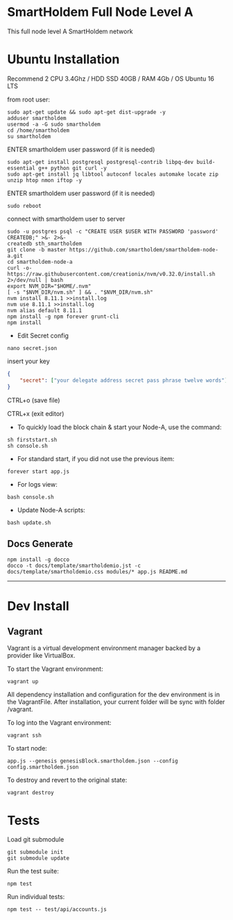 # SmartHoldem Full Node Level A

This full node level A SmartHoldem network

# Ubuntu Installation

Recommend 2 CPU 3.4Ghz / HDD SSD 40GB / RAM 4Gb / OS Ubuntu 16 LTS


from root user:

```shell
sudo apt-get update && sudo apt-get dist-upgrade -y
adduser smartholdem
usermod -a -G sudo smartholdem
cd /home/smartholdem
su smartholdem
```

ENTER smartholdem user password (if it is needed)

```shell
sudo apt-get install postgresql postgresql-contrib libpq-dev build-essential g++ python git curl -y
sudo apt-get install jq libtool autoconf locales automake locate zip unzip htop nmon iftop -y
```

ENTER smartholdem user password (if it is needed)

```shell
sudo reboot
```

connect with smartholdem user to server

```shell
sudo -u postgres psql -c "CREATE USER $USER WITH PASSWORD 'password' CREATEDB;" >&- 2>&-
createdb sth_smartholdem
git clone -b master https://github.com/smartholdem/smartholdem-node-a.git
cd smartholdem-node-a
curl -o- https://raw.githubusercontent.com/creationix/nvm/v0.32.0/install.sh 2>/dev/null | bash
export NVM_DIR="$HOME/.nvm"
[ -s "$NVM_DIR/nvm.sh" ] && . "$NVM_DIR/nvm.sh"
nvm install 8.11.1 >>install.log
nvm use 8.11.1 >>install.log
nvm alias default 8.11.1
npm install -g npm forever grunt-cli
npm install
```

- Edit Secret config

```shell
nano secret.json
```

insert your key

```json
{
    "secret": ["your delegate address secret pass phrase twelve words"]
}
```
  CTRL+o (save file)
  
  CTRL+x (exit editor)

- To quickly load the block chain & start your Node-A, use the command:

```shell
sh firststart.sh
sh console.sh
```

- For standard start, if you did not use the previous item:

```shell
forever start app.js
```
    
- For logs view:

```shell
bash console.sh
```

- Update Node-A scripts:
```shell
bash update.sh
```


## Docs Generate

```shell
npm install -g docco
docco -t docs/template/smartholdemio.jst -c docs/template/smartholdemio.css modules/* app.js README.md
```

---

# Dev Install

## Vagrant

Vagrant is a virtual development environment manager backed by a provider like VirtualBox.

To start the Vagrant environment:

```shell
vagrant up
```

All dependency installation and configuration for the dev environment is in the VagrantFile.
After installation, your current folder will be sync with folder /vagrant.

To log into the Vagrant environment:

```shell
vagrant ssh
```

To start node: 

```shell
app.js --genesis genesisBlock.smartholdem.json --config config.smartholdem.json
```

To destroy and revert to the original state:

```shell
vagrant destroy
```

# Tests

Load git submodule

```shell
git submodule init
git submodule update
```

Run the test suite:

```shell
npm test
```

Run individual tests:

```shell
npm test -- test/api/accounts.js
```